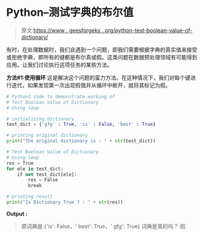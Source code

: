 # Python–测试字典的布尔值

> 原文:[https://www . geesforgeks . org/python-test-boolean-value-of-dictionary/](https://www.geeksforgeeks.org/python-test-boolean-value-of-dictionary/)

有时，在处理数据时，我们会遇到一个问题，即我们需要根据字典的真实值来接受或拒绝字典，即所有的键都是布尔真或假。这类问题在数据预处理领域有可能得到应用。让我们讨论执行这项任务的某些方法。

**方法#1:使用循环**
这是解决这个问题的蛮力方法。在这种情况下，我们对每个键进行迭代，如果发现第一次出现假值并从循环中断开，就将其标记为假。

```py
# Python3 code to demonstrate working of 
# Test Boolean Value of Dictionary
# Using loop

# initializing dictionary
test_dict = {'gfg' : True, 'is' : False, 'best' : True}

# printing original dictionary
print("The original dictionary is : " + str(test_dict))

# Test Boolean Value of Dictionary
# Using loop
res = True 
for ele in test_dict:
    if not test_dict[ele]:
        res = False 
        break

# printing result 
print("Is Dictionary True ? : " + str(res)) 
```

**Output :**

> 原词典是:{'is': False，' best': True，' gfg': True}
> 词典是真的吗？:假